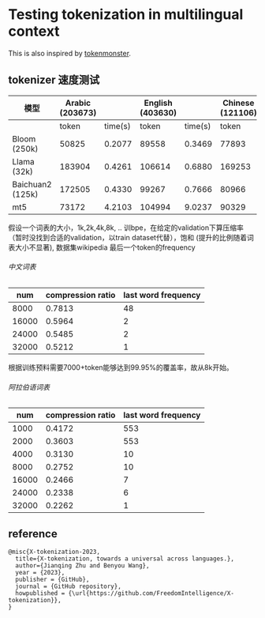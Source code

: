 # Testing tokenization in multilingual context


This is also inspired by [tokenmonster](https://github.com/alasdairforsythe/tokenmonster).

## tokenizer 速度测试
| 模型 | Arabic (203673) |  | English (403630) |  | Chinese (121106) |  |
| --- | --- | --- | --- | --- | --- | --- |
|  | token | time(s) | token | time(s) | token | time(s) |
| Bloom (250k) | 50825 | 0.2077 | 89558 | 0.3469 | 77893 | 0.2185 |
| Llama (32k) | 183904 | 0.4261 | 106614 | 0.6880 | 169253 | 0.3682 |
| Baichuan2 (125k) | 172505 | 0.4330 | 99267 | 0.7666 | 80966 | 0.3087 |
| mt5 | 73172 | 4.2103 | 104994 | 9.0237 | 90329 | 0.4704 |

假设一个词表的大小，1k,2k,4k,8k, .. 训bpe，在给定的validation下算压缩率（暂时没找到合适的validation，以train dataset代替），饱和 (提升的比例随着词表大小不显著), 数据集wikipedia
最后一个token的frequency
###### 中文词表
| num |  compression ratio | last word frequency |
| --- | --- | --- |
| 8000 | 0.7813 | 48 |
| 16000 | 0.5964 | 2 |
| 24000 | 0.5485 | 2 |
| 32000 | 0.5212 | 1 |

根据训练预料需要7000+token能够达到99.95%的覆盖率，故从8k开始。

###### 阿拉伯语词表
| num |  compression ratio | last word frequency |
| --- | --- | --- |
| 1000 | 0.4172 | 553 |
| 2000 | 0.3603 | 553 |
| 4000 | 0.3130 | 10 |
| 8000 | 0.2752 | 10 |
| 16000 | 0.2466 | 7 |
| 24000 | 0.2338 | 6 |
| 32000 | 0.2262 | 1 |


## reference
```
@misc{X-tokenization-2023,
  title={X-tokenization, towards a universal across languages.},
  author={Jianqing Zhu and Benyou Wang},
  year = {2023},
  publisher = {GitHub},
  journal = {GitHub repository},
  howpublished = {\url{https://github.com/FreedomIntelligence/X-tokenization}},
}
```
